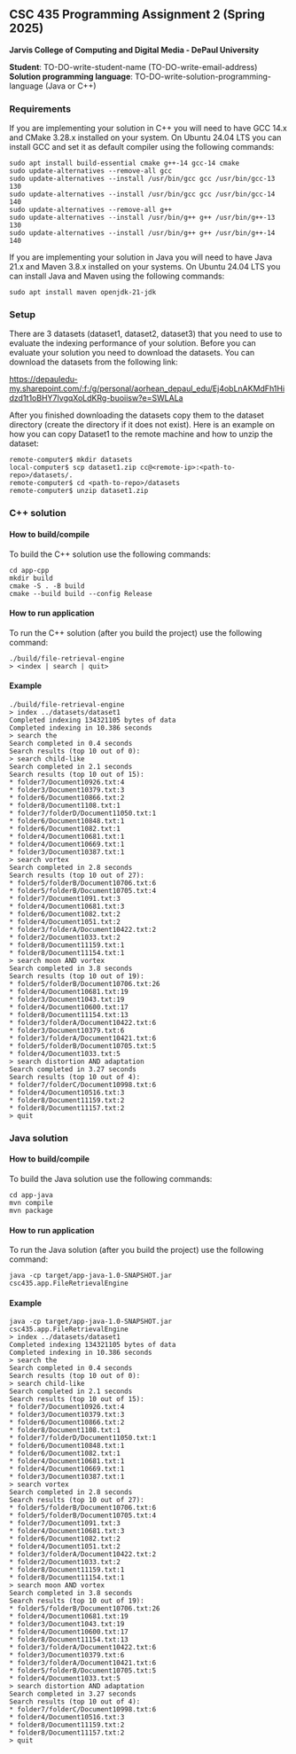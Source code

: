 ## CSC 435 Programming Assignment 2 (Spring 2025)
**Jarvis College of Computing and Digital Media - DePaul University**

**Student**: TO-DO-write-student-name (TO-DO-write-email-address)  
**Solution programming language**: TO-DO-write-solution-programming-language (Java or C++)

### Requirements

If you are implementing your solution in C++ you will need to have GCC 14.x and CMake 3.28.x installed on your system.
On Ubuntu 24.04 LTS you can install GCC and set it as default compiler using the following commands:

```
sudo apt install build-essential cmake g++-14 gcc-14 cmake
sudo update-alternatives --remove-all gcc
sudo update-alternatives --install /usr/bin/gcc gcc /usr/bin/gcc-13 130
sudo update-alternatives --install /usr/bin/gcc gcc /usr/bin/gcc-14 140
sudo update-alternatives --remove-all g++
sudo update-alternatives --install /usr/bin/g++ g++ /usr/bin/g++-13 130
sudo update-alternatives --install /usr/bin/g++ g++ /usr/bin/g++-14 140
```

If you are implementing your solution in Java you will need to have Java 21.x and Maven 3.8.x installed on your systems.
On Ubuntu 24.04 LTS you can install Java and Maven using the following commands:

```
sudo apt install maven openjdk-21-jdk
```

### Setup

There are 3 datasets (dataset1, dataset2, dataset3) that you need to use to evaluate the indexing performance of your solution.
Before you can evaluate your solution you need to download the datasets.
You can download the datasets from the following link:

https://depauledu-my.sharepoint.com/:f:/g/personal/aorhean_depaul_edu/Ej4obLnAKMdFh1Hidzd1t1oBHY7IvgqXoLdKRg-buoiisw?e=SWLALa

After you finished downloading the datasets copy them to the dataset directory (create the directory if it does not exist).
Here is an example on how you can copy Dataset1 to the remote machine and how to unzip the dataset:

```
remote-computer$ mkdir datasets
local-computer$ scp dataset1.zip cc@<remote-ip>:<path-to-repo>/datasets/.
remote-computer$ cd <path-to-repo>/datasets
remote-computer$ unzip dataset1.zip
```

### C++ solution
#### How to build/compile

To build the C++ solution use the following commands:
```
cd app-cpp
mkdir build
cmake -S . -B build
cmake --build build --config Release
```

#### How to run application

To run the C++ solution (after you build the project) use the following command:
```
./build/file-retrieval-engine
> <index | search | quit>
```

#### Example

```
./build/file-retrieval-engine
> index ../datasets/dataset1
Completed indexing 134321105 bytes of data
Completed indexing in 10.386 seconds
> search the
Search completed in 0.4 seconds
Search results (top 10 out of 0):
> search child-like
Search completed in 2.1 seconds
Search results (top 10 out of 15):
* folder7/Document10926.txt:4
* folder3/Document10379.txt:3
* folder6/Document10866.txt:2
* folder8/Document1108.txt:1
* folder7/folderD/Document11050.txt:1
* folder6/Document10848.txt:1
* folder6/Document1082.txt:1
* folder4/Document10681.txt:1
* folder4/Document10669.txt:1
* folder3/Document10387.txt:1
> search vortex
Search completed in 2.8 seconds
Search results (top 10 out of 27):
* folder5/folderB/Document10706.txt:6
* folder5/folderB/Document10705.txt:4
* folder7/Document1091.txt:3
* folder4/Document10681.txt:3
* folder6/Document1082.txt:2
* folder4/Document1051.txt:2
* folder3/folderA/Document10422.txt:2
* folder2/Document1033.txt:2
* folder8/Document11159.txt:1
* folder8/Document11154.txt:1
> search moon AND vortex
Search completed in 3.8 seconds
Search results (top 10 out of 19):
* folder5/folderB/Document10706.txt:26
* folder4/Document10681.txt:19
* folder3/Document1043.txt:19
* folder4/Document10600.txt:17
* folder8/Document11154.txt:13
* folder3/folderA/Document10422.txt:6
* folder3/Document10379.txt:6
* folder3/folderA/Document10421.txt:6
* folder5/folderB/Document10705.txt:5
* folder4/Document1033.txt:5
> search distortion AND adaptation
Search completed in 3.27 seconds
Search results (top 10 out of 4):
* folder7/folderC/Document10998.txt:6
* folder4/Document10516.txt:3
* folder8/Document11159.txt:2
* folder8/Document11157.txt:2
> quit
```

### Java solution
#### How to build/compile

To build the Java solution use the following commands:
```
cd app-java
mvn compile
mvn package
```

#### How to run application

To run the Java solution (after you build the project) use the following command:
```
java -cp target/app-java-1.0-SNAPSHOT.jar csc435.app.FileRetrievalEngine
```

#### Example

```
java -cp target/app-java-1.0-SNAPSHOT.jar csc435.app.FileRetrievalEngine
> index ../datasets/dataset1
Completed indexing 134321105 bytes of data
Completed indexing in 10.386 seconds
> search the
Search completed in 0.4 seconds
Search results (top 10 out of 0):
> search child-like
Search completed in 2.1 seconds
Search results (top 10 out of 15):
* folder7/Document10926.txt:4
* folder3/Document10379.txt:3
* folder6/Document10866.txt:2
* folder8/Document1108.txt:1
* folder7/folderD/Document11050.txt:1
* folder6/Document10848.txt:1
* folder6/Document1082.txt:1
* folder4/Document10681.txt:1
* folder4/Document10669.txt:1
* folder3/Document10387.txt:1
> search vortex
Search completed in 2.8 seconds
Search results (top 10 out of 27):
* folder5/folderB/Document10706.txt:6
* folder5/folderB/Document10705.txt:4
* folder7/Document1091.txt:3
* folder4/Document10681.txt:3
* folder6/Document1082.txt:2
* folder4/Document1051.txt:2
* folder3/folderA/Document10422.txt:2
* folder2/Document1033.txt:2
* folder8/Document11159.txt:1
* folder8/Document11154.txt:1
> search moon AND vortex
Search completed in 3.8 seconds
Search results (top 10 out of 19):
* folder5/folderB/Document10706.txt:26
* folder4/Document10681.txt:19
* folder3/Document1043.txt:19
* folder4/Document10600.txt:17
* folder8/Document11154.txt:13
* folder3/folderA/Document10422.txt:6
* folder3/Document10379.txt:6
* folder3/folderA/Document10421.txt:6
* folder5/folderB/Document10705.txt:5
* folder4/Document1033.txt:5
> search distortion AND adaptation
Search completed in 3.27 seconds
Search results (top 10 out of 4):
* folder7/folderC/Document10998.txt:6
* folder4/Document10516.txt:3
* folder8/Document11159.txt:2
* folder8/Document11157.txt:2
> quit
```
